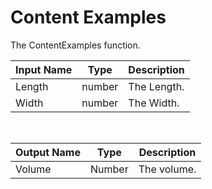 

# Content Examples

The ContentExamples function.

|Input Name|Type|Description|
|---|---|---|
|Length|number|The Length.|
|Width|number|The Width.|


<br>

|Output Name|Type|Description|
|---|---|---|
|Volume|Number|The volume.|

